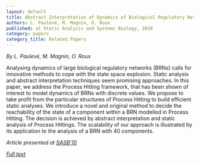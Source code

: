 ```yaml
---
layout: default
title: Abstract Interpretation of Dynamics of Biological Regulatory Networks
authors: L. Paulevé, M. Magnin, O. Roux
published: at Static Analysis and Systems Biology, 2010
category: papers
category_title: Related Papers
---
```


*By L. Paulevé, M. Magnin, O. Roux*

Analysing dynamics of large biological regulatory networks (BRNs) calls for innovative methods to
cope with the state space explosion. Static analysis and abstract interpretation techniques seem
promising approaches. In this paper, we address the Process Hitting framework, that has been shown
of interest to model dynamics of BRNs with discrete values. We propose to take profit from the
particular structures of Process Hitting to build efficient static analyses. We introduce a novel
and original method to decide the reachability of the state of a component within a BRN modelled in
Process Hitting. The decision is achieved by abstract interpretation and static analysis of Process
Hittings. The scalability of our approach is illustrated by its application to the analysis of a BRN
with 40 components.

*Article presented at [SASB'10](http://di.ens.fr/sasb2010)*

*[Full text](http://dx.doi.org/10.1016/j.entcs.2011.04.004)*
